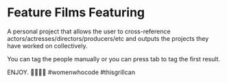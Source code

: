 # Feature Films Featuring

A personal project that allows the user to cross-reference actors/actresses/directors/producers/etc and outputs the projects they have worked on collectively.

You can tag the people manually or you can press tab to tag the first result.

ENJOY. 🏴󠁧󠁢󠁳󠁣󠁴󠁿🙆👩‍💻 #womenwhocode #thisgrillcan
